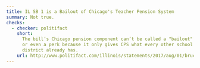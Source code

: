 ```yaml
---
title: IL SB 1 is a Bailout of Chicago's Teacher Pension System
summary: Not true.
checks:
  - checker: politifact
    short:
      The bill’s Chicago pension component can’t be called a "bailout"
      or even a perk because it only gives CPS what every other school
      district already has.
    url: http://www.politifact.com/illinois/statements/2017/aug/01/bruce-rauner/rauners-chicago-schools-bailout-claim-rooted-polit/
---
```


